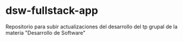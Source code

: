 # dsw-fullstack-app
Repositorio para subir actualizaciones del desarrollo del tp grupal de la materia "Desarrollo de Software"
